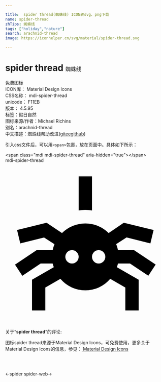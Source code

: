 ```yaml
---

title:  spider thread(蜘蛛线) ICON转svg、png下载
name: spider-thread
zhTips: 蜘蛛线
tags: ["holiday","nature"]
search: arachnid-thread
image: https://iconhelper.cn/svg/material/spider-thread.svg

---
```


# spider thread  <small style="font-size: 60%;font-weight: 100">蜘蛛线</small>


<div class="detail-page">
<p>
<span><span class="badge-success badge">免费图标</span> </span>
<br/>
<span>
ICON库：
<span class="badge-secondary badge">Material Design Icons</span> 
</span>
<br/>
<span>
CSS名称：
<span class="badge-secondary badge">mdi-spider-thread</span> 
</span>
<br/>
<span>
unicode：
<span class="badge-secondary badge">F11EB</span> 
<copy-btn content='F11EB' btn-title=""></copy-btn>
<copy-btn :content='String.fromCodePoint(parseInt("F11EB", 16))' btn-title="复制U"></copy-btn>
</span>
<br/>
<span>
版本：
<span class="badge-secondary badge">4.5.95</span> 
</span><br/><span>标签：<span class="badge-light badge"><router-link to="/tags/holiday.html">假日</router-link></span><span class="badge-light badge"><router-link to="/tags/nature.html">自然</router-link></span></span>
<br/>
<span>图标来源/作者：<span class="badge-light badge">Michael Richins</span></span> 
<br/>
<span>别名：<span class="badge-light badge">arachnid-thread</span></span><br/><span class="zh-detail">中文描述：<span class="badge-primary badge">蜘蛛线</span><span class="help-link"><span>帮助改进</span>(<a href="https://gitee.com/liuwave/icon-helper/edit/master/json/material/spider-thread.json" target="_blank" rel="noopener noreferrer">gitee</a><a href="https://github.com/liuwave/icon-helper/edit/master/json/material/spider-thread.json" target="_blank" rel="noopener noreferrer">github</a></span>)</span><br/>
</p>
</div>
<div class="alert alert-dark">
  <i class="mdi mdi-spider-thread mdi-48px"></i>
  <i class="mdi mdi-spider-thread mdi-36px"></i>
  <i class="mdi mdi-spider-thread mdi-24px"></i>
  <i class="mdi mdi-spider-thread mdi-18px"></i>
</div>
<div>
  <p>引入css文件后，可以用<code>&lt;span&gt;</code>包裹，放在页面中。具体如下所示：    
  </p>
  <div class="alert alert-primary" style="font-size: 14px">
    &lt;span class="mdi mdi-spider-thread" aria-hidden="true"&gt;&lt;/span&gt;
    <copy-btn content='<span class="mdi mdi-spider-thread" aria-hidden="true"></span>'></copy-btn>
  </div>
  <div class="alert alert-secondary">
    <i class="mdi mdi-spider-thread"
    style="font-size: 24px"
    aria-hidden="true"></i> mdi-spider-thread
    <copy-btn content="mdi-spider-thread" btn-title="复制图标名称"></copy-btn>
  </div>
</div>
<div id="svg" class="svg-wrap">
<svg xmlns="http://www.w3.org/2000/svg" viewBox="0 0 24 24"><path d="M13 2V7.08A5.47 5.47 0 0 0 12 7A5.47 5.47 0 0 0 11 7.08V2M16.9 15A5 5 0 0 1 16.73 15.55L20 17.42V22H18V18.58L15.74 17.29A4.94 4.94 0 0 1 8.26 17.29L6 18.58V22H4V17.42L7.27 15.55A5 5 0 0 1 7.1 15H5.3L2.55 16.83L1.45 15.17L4.7 13H7.1A5 5 0 0 1 7.37 12.12L5.81 11.12L2.24 12L1.76 10L6.19 8.92L8.5 10.45A5 5 0 0 1 15.5 10.45L17.77 8.92L22.24 10L21.76 12L18.19 11.11L16.63 12.11A5 5 0 0 1 16.9 13H19.3L22.55 15.16L21.45 16.82L18.7 15M11 14A1 1 0 1 0 10 15A1 1 0 0 0 11 14M15 14A1 1 0 1 0 14 15A1 1 0 0 0 15 14Z" /></svg>
</div>
<detail full-name='mdi-spider-thread'></detail>
<div class="icon-detail__container">
<p>关于“<b>spider thread</b>”的评论:</p>
</div>
<Vssue title="关于“spider thread”的评论" />    
<div><p>图标spider thread来源于Material Design Icons，可免费使用，更多关于 Material Design Icons的信息，参见：<a target="_blank" href="https://iconhelper.cn/material.html"> Material Design Icons</a>
</p></div>

<div style="padding:2rem 0 " class="page-nav"><p class="inner"><span class="prev">←<router-link to="/icon/spider.html">spider</router-link></span> <span class="next"><router-link to="/icon/spider-web.html">spider-web</router-link>→</span></p></div>

